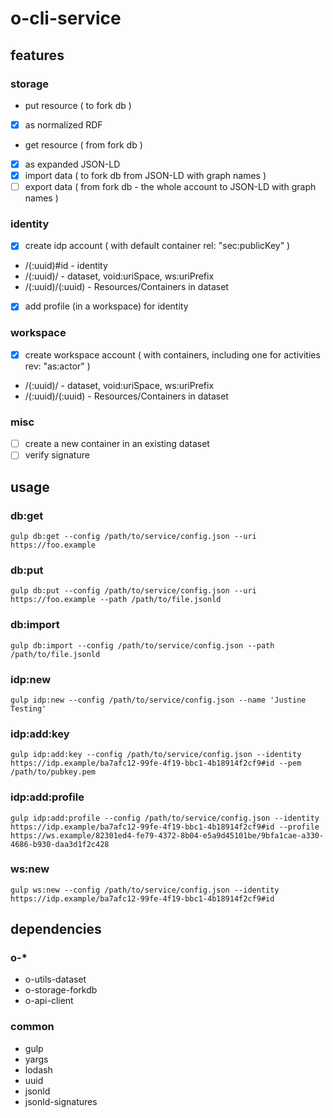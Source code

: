 # o-cli-service

## features

### storage
* put resource ( to fork db )
 * [x] as normalized RDF
* get resource ( from fork db )
 * [x] as expanded JSON-LD
* [x] import data ( to fork db from JSON-LD with graph names )
* [ ] export data ( from fork db - the whole account to JSON-LD with graph names )

### identity
* [x] create idp account ( with default container rel: "sec:publicKey" )
 * /(:uuid)#id - identity
 * /(:uuid)/ - dataset, void:uriSpace, ws:uriPrefix
 * /(:uuid)/(:uuid) - Resources/Containers in dataset
* [x] add profile (in a workspace) for identity

### workspace
* [x] create workspace account ( with containers, including one for activities rev: "as:actor" )
 * /(:uuid)/ - dataset, void:uriSpace, ws:uriPrefix
 * /(:uuid)/(:uuid) - Resources/Containers in dataset

### misc
* [ ] create a new container in an existing dataset
* [ ] verify signature

## usage

### db:get

```
gulp db:get --config /path/to/service/config.json --uri https://foo.example
```

### db:put

```
gulp db:put --config /path/to/service/config.json --uri https://foo.example --path /path/to/file.jsonld
```

### db:import

```
gulp db:import --config /path/to/service/config.json --path /path/to/file.jsonld
```

### idp:new

```
gulp idp:new --config /path/to/service/config.json --name 'Justine Testing'
```

### idp:add:key

```
gulp idp:add:key --config /path/to/service/config.json --identity https://idp.example/ba7afc12-99fe-4f19-bbc1-4b18914f2cf9#id --pem /path/to/pubkey.pem
```

### idp:add:profile

```
gulp idp:add:profile --config /path/to/service/config.json --identity https://idp.example/ba7afc12-99fe-4f19-bbc1-4b18914f2cf9#id --profile https://ws.example/82301ed4-fe79-4372-8b04-e5a9d45101be/9bfa1cae-a330-4686-b930-daa3d1f2c428
```

### ws:new

```
gulp ws:new --config /path/to/service/config.json --identity https://idp.example/ba7afc12-99fe-4f19-bbc1-4b18914f2cf9#id
```

## dependencies

### o-*

* o-utils-dataset
* o-storage-forkdb
* o-api-client

### common
* gulp
* yargs
* lodash
* uuid
* jsonld
* jsonld-signatures
